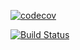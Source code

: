 [![codecov](https://codecov.io/gh/Geniuskaa/homeWorkOnJava/branch/master/graph/badge.svg?token=sofp5E8vz8)](https://codecov.io/gh/Geniuskaa/homeWorkOnJava)

[![Build Status](https://app.travis-ci.com/Geniuskaa/homeWorkOnJava.svg?branch=main)](https://app.travis-ci.com/Geniuskaa/homeWorkOnJava)
